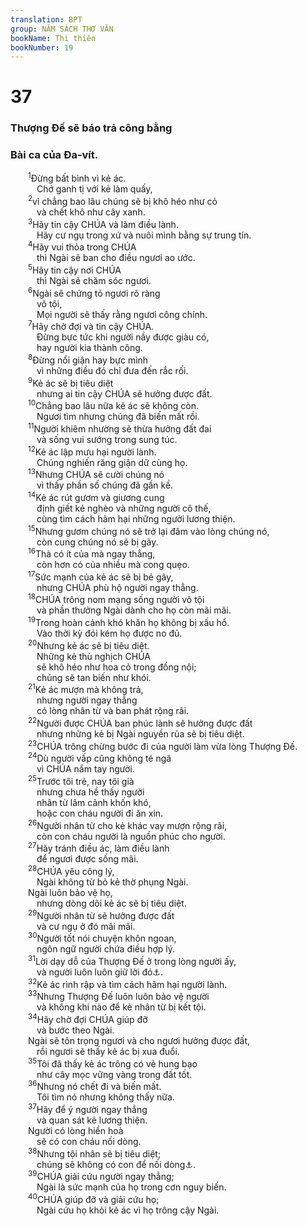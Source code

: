 ```yaml
---
translation: BPT
group: NĂM SÁCH THƠ VĂN
bookName: Thi thiên 
bookNumber: 19
---
```


<div class="title"><h1>37</h1><h3>Thượng Đế sẽ báo trả công bằng</h3><h3>Bài ca của Đa-vít.</h3></div>
<span class="verse thi_37_1">  <sup>1</sup>Đừng bất bình vì kẻ ác.<br/>   Chớ ganh tị với kẻ làm quấy,<br/></span>
<span class="verse thi_37_2">  <sup>2</sup>vì chẳng bao lâu chúng sẽ bị khô héo như cỏ<br/>   và chết khô như cây xanh.<br/></span>
<span class="verse thi_37_3">  <sup>3</sup>Hãy tin cậy CHÚA và làm điều lành.<br/>   Hãy cư ngụ trong xứ và nuôi mình bằng sự trung tín.<br/></span>
<span class="verse thi_37_4">  <sup>4</sup>Hãy vui thỏa trong CHÚA<br/>   thì Ngài sẽ ban cho điều ngươi ao ước.<br/></span>
<span class="verse thi_37_5">  <sup>5</sup>Hãy tin cậy nơi CHÚA<br/>   thì Ngài sẽ chăm sóc ngươi.<br/></span>
<span class="verse thi_37_6">  <sup>6</sup>Ngài sẽ chứng tỏ ngươi rõ ràng<br/>   vô tội,<br/>   Mọi người sẽ thấy rằng ngươi công chính.<br/></span>
<span class="verse thi_37_7">  <sup>7</sup>Hãy chờ đợi và tin cậy CHÚA.<br/>   Đừng bực tức khi người nầy được giàu có,<br/>   hay người kia thành công.<br/></span>
<span class="verse thi_37_8">  <sup>8</sup>Đừng nổi giận hay bực mình<br/>   vì những điều đó chỉ đưa đến rắc rối.<br/></span>
<span class="verse thi_37_9">  <sup>9</sup>Kẻ ác sẽ bị tiêu diệt<br/>   nhưng ai tin cậy CHÚA sẽ hưởng được đất.<br/></span>
<span class="verse thi_37_10">  <sup>10</sup>Chẳng bao lâu nữa kẻ ác sẽ không còn.<br/>   Ngươi tìm nhưng chúng đã biến mất rồi.<br/></span>
<span class="verse thi_37_11">  <sup>11</sup>Người khiêm nhường sẽ thừa hưởng đất đai<br/>   và sống vui sướng trong sung túc.<br/></span>
<span class="verse thi_37_12">  <sup>12</sup>Kẻ ác lập mưu hại người lành.<br/>   Chúng nghiến răng giận dữ cùng họ.<br/></span>
<span class="verse thi_37_13">  <sup>13</sup>Nhưng CHÚA sẽ cười chúng nó<br/>   vì thấy phần số chúng đã gần kề.<br/></span>
<span class="verse thi_37_14">  <sup>14</sup>Kẻ ác rút gươm và giương cung<br/>   định giết kẻ nghèo và những người cô thế,<br/>   cùng tìm cách hãm hại những người lương thiện.<br/></span>
<span class="verse thi_37_15">  <sup>15</sup>Nhưng gươm chúng nó sẽ trở lại đâm vào lòng chúng nó,<br/>   còn cung chúng nó sẽ bị gãy.<br/></span>
<span class="verse thi_37_16">  <sup>16</sup>Thà có ít của mà ngay thẳng,<br/>   còn hơn có của nhiều mà cong quẹo.<br/></span>
<span class="verse thi_37_17">  <sup>17</sup>Sức mạnh của kẻ ác sẽ bị bẻ gãy,<br/>   nhưng CHÚA phù hộ người ngay thẳng.<br/></span>
<span class="verse thi_37_18">  <sup>18</sup>CHÚA trông nom mạng sống người vô tội<br/>   và phần thưởng Ngài dành cho họ còn mãi mãi.<br/></span>
<span class="verse thi_37_19">  <sup>19</sup>Trong hoàn cảnh khó khăn họ không bị xấu hổ.<br/>   Vào thời kỳ đói kém họ được no đủ.<br/></span>
<span class="verse thi_37_20">  <sup>20</sup>Nhưng kẻ ác sẽ bị tiêu diệt.<br/>   Những kẻ thù nghịch CHÚA<br/>   sẽ khô héo như hoa cỏ trong đồng nội;<br/>   chúng sẽ tan biến như khói.<br/></span>
<span class="verse thi_37_21">  <sup>21</sup>Kẻ ác mượn mà không trả,<br/>   nhưng người ngay thẳng<br/>   có lòng nhân từ và ban phát rộng rãi.<br/></span>
<span class="verse thi_37_22">  <sup>22</sup>Người được CHÚA ban phúc lành sẽ hưởng được đất<br/>   nhưng những kẻ bị Ngài nguyền rủa sẽ bị tiêu diệt.<br/></span>
<span class="verse thi_37_23">  <sup>23</sup>CHÚA trông chừng bước đi của người làm vừa lòng Thượng Đế.<br/></span>
<span class="verse thi_37_24">  <sup>24</sup>Dù người vấp cũng không té ngã<br/>   vì CHÚA nắm tay người.<br/></span>
<span class="verse thi_37_25">  <sup>25</sup>Trước tôi trẻ, nay tôi già<br/>   nhưng chưa hề thấy người<br/>   nhân từ lâm cảnh khốn khó,<br/>   hoặc con cháu người đi ăn xin.<br/></span>
<span class="verse thi_37_26">  <sup>26</sup>Người nhân từ cho kẻ khác vay mượn rộng rãi,<br/>   còn con cháu người là nguồn phúc cho người.<br/></span>
<span class="verse thi_37_27">  <sup>27</sup>Hãy tránh điều ác, làm điều lành<br/>   để ngươi được sống mãi.<br/></span>
<span class="verse thi_37_28">  <sup>28</sup>CHÚA yêu công lý,<br/>   Ngài không từ bỏ kẻ thờ phụng Ngài.<br/>  Ngài luôn bảo vệ họ,<br/>   nhưng dòng dõi kẻ ác sẽ bị tiêu diệt.<br/></span>
<span class="verse thi_37_29">  <sup>29</sup>Người nhân từ sẽ hưởng được đất<br/>   và cư ngụ ở đó mãi mãi.<br/></span>
<span class="verse thi_37_30">  <sup>30</sup>Người tốt nói chuyện khôn ngoan,<br/>   ngôn ngữ người chứa điều hợp lý.<br/></span>
<span class="verse thi_37_31">  <sup>31</sup>Lời dạy dỗ của Thượng Đế ở trong lòng người ấy,<br/>   và người luôn luôn giữ lời đó<a data-toggle="tooltip" data-placement="bottom" title="Hay “các bước chân người không trượt ngã.”">⚓</a>.<br/></span>
<span class="verse thi_37_32">  <sup>32</sup>Kẻ ác rình rập và tìm cách hãm hại người lành.<br/></span>
<span class="verse thi_37_33">  <sup>33</sup>Nhưng Thượng Đế luôn luôn bảo vệ người<br/>   và không khi nào để kẻ nhân từ bị kết tội.<br/></span>
<span class="verse thi_37_34">  <sup>34</sup>Hãy chờ đợi CHÚA giúp đỡ<br/>   và bước theo Ngài.<br/>  Ngài sẽ tôn trọng ngươi và cho ngươi hưởng được đất,<br/>   rồi ngươi sẽ thấy kẻ ác bị xua đuổi.<br/></span>
<span class="verse thi_37_35">  <sup>35</sup>Tôi đã thấy kẻ ác trông có vẻ hung bạo<br/>   như cây mọc vững vàng trong đất tốt.<br/></span>
<span class="verse thi_37_36">  <sup>36</sup>Nhưng nó chết đi và biến mất.<br/>   Tôi tìm nó nhưng không thấy nữa.<br/></span>
<span class="verse thi_37_37">  <sup>37</sup>Hãy để ý người ngay thẳng<br/>   và quan sát kẻ lương thiện.<br/>  Người có lòng hiền hoà<br/>   sẽ có con cháu nối dòng.<br/></span>
<span class="verse thi_37_38">  <sup>38</sup>Nhưng tội nhân sẽ bị tiêu diệt;<br/>   chúng sẽ không có con để nối dòng<a data-toggle="tooltip" data-placement="bottom" title="Hay “Dòng dõi chúng sẽ bị tiêu diệt.”">⚓</a>.<br/></span>
<span class="verse thi_37_39">  <sup>39</sup>CHÚA giải cứu người ngay thẳng;<br/>   Ngài là sức mạnh của họ trong cơn nguy biến.<br/></span>
<span class="verse thi_37_40">  <sup>40</sup>CHÚA giúp đỡ và giải cứu họ;<br/>   Ngài cứu họ khỏi kẻ ác vì họ trông cậy Ngài.<br/></span>
